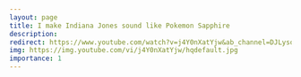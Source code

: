 ```yaml
---
layout: page
title: I make Indiana Jones sound like Pokemon Sapphire
description: 
redirect: https://www.youtube.com/watch?v=j4Y0nXatYjw&ab_channel=DJLysosome
img: https://img.youtube.com/vi/j4Y0nXatYjw/hqdefault.jpg
importance: 1
---
```

